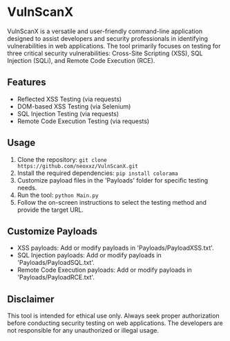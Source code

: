 # VulnScanX

VulnScanX is a versatile and user-friendly command-line application designed to assist developers and security professionals in identifying vulnerabilities in web applications. The tool primarily focuses on testing for three critical security vulnerabilities: Cross-Site Scripting (XSS), SQL Injection (SQLi), and Remote Code Execution (RCE).

## Features

- Reflected XSS Testing (via requests)
- DOM-based XSS Testing (via Selenium)
- SQL Injection Testing (via requests)
- Remote Code Execution Testing (via requests)

## Usage

1. Clone the repository: `git clone https://github.com/neoxxz/VulnScanX.git`
2. Install the required dependencies: `pip install colorama`
3. Customize payload files in the 'Payloads' folder for specific testing needs.
4. Run the tool: `python Main.py`
5. Follow the on-screen instructions to select the testing method and provide the target URL.

## Customize Payloads

- XSS payloads: Add or modify payloads in 'Payloads/PayloadXSS.txt'.
- SQL Injection payloads: Add or modify payloads in 'Payloads/PayloadSQL.txt'.
- Remote Code Execution payloads: Add or modify payloads in 'Payloads/PayloadRCE.txt'.

## Disclaimer

This tool is intended for ethical use only. Always seek proper authorization before conducting security testing on web applications. The developers are not responsible for any unauthorized or illegal usage.
